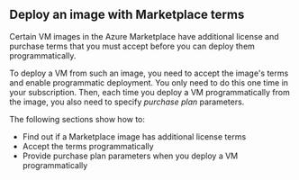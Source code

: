 ## Deploy an image with Marketplace terms

Certain VM images in the Azure Marketplace have additional license and purchase terms that you must accept before you can deploy them programmatically.  

To deploy a VM from such an image, you need to accept the image's terms and enable programmatic deployment. You only need to do this one time in your subscription. Then, each time you deploy a VM programmatically from the image, you also need to specify *purchase plan* parameters.

The following sections show how to:

* Find out if a Marketplace image has additional license terms 
* Accept the terms programmatically
* Provide purchase plan parameters when you deploy a VM programmatically


